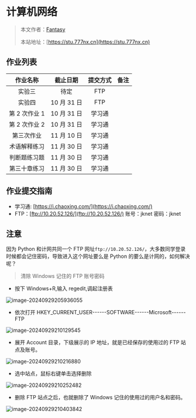 # 计算机网络

> 本文作者：[Fantasy](https://www.777nx.cn/personal/about/)
>
> 本站地址：[https://stu.777nx.cn](https://stu.777nx.cn)

## 作业列表

|   作业名称    |  截止日期   | 提交方式 | 备注 |
| :-----------: | :---------: | :------: | :--: |
|    实验三     |    待定     |   FTP    |      |
|    实验四     | 10 月 31 日 |   FTP    |      |
| 第 2 次作业 1 | 10 月 31 日 |  学习通  |      |
| 第 2 次作业 2 | 10 月 31 日 |  学习通  |      |
|  第三次作业   | 11 月 10 日 |  学习通  |      |
| 术语解释练习  | 11 月 30 日 |  学习通  |      |
| 判断题练习题  | 11 月 30 日 |  学习通  |      |
| 第三十章练习  | 11 月 30 日 |  学习通  |      |

## 作业提交指南

- 学习通: [https://i.chaoxing.com/](https://i.chaoxing.com/)
- FTP：[ftp://10.20.52.126/](ftp://10.20.52.126/) 账号：jknet 密码：jknet

## 注意

因为 Python 和计网共同一个 FTP 网址`ftp://10.20.52.126/`，大多数同学登录时候都会记住密码，导致进入这个网址要么是 Python 的要么是计网的，如何解决呢？

> 清除 Windows 记住的 FTP 账号密码

- 按下 Windows+R,输入 regedit,调起注册表

![image-20240929205936055](https://img.777nx.cn/test/image-20240929205936055.png)

- 依次打开 HKEY_CURRENT_USER------SOFTWARE------Microsoft------FTP

![image-20240929210129545](https://img.777nx.cn/test/image-20240929210129545.png)

- 展开 Account 目录，下级展示的 IP 地址，就是已经保存的使用过的 FTP 站点及账号。

![image-20240929210216880](https://img.777nx.cn/test/image-20240929210216880.png)

- 选中站点，鼠标右键单击选择删除

![image-20240929210252482](https://img.777nx.cn/test/image-20240929210252482.png)

- 删除 FTP 站点之后，也就删除了 Windows 记住的使用过的用户名和密码。

![image-20240929210403842](https://img.777nx.cn/test/image-20240929210403842.png)
